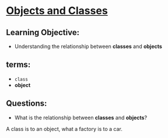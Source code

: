 # [Objects and Classes](https://login.codingdojo.com/m/315/9380/63306)


## Learning Objective:

- Understanding the relationship between __classes__ and __objects__

## terms:

- `class`
- __object__

## Questions:

- What is the relationship between __classes__ and __objects__?

A class is to an object, what a factory is to a car.